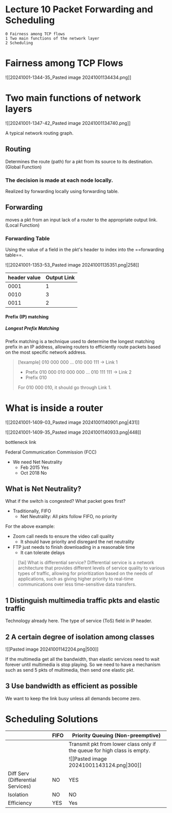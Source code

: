 # Lecture 10 Packet Forwarding and Scheduling 

```
0 Fairness among TCP flows 
1 Two main functions of the network layer 
2 Scheduling 
```

# Fairness among TCP Flows

![[20241001-1344-35_Pasted image 20241001134434.png]]

# Two main functions of network layers

![[20241001-1347-42_Pasted image 20241001134740.png]]

A typical network routing graph. 

## Routing 

Determines the route (path) for a pkt from its source to its destination. (Global Function) 

### The decision is made at each node locally. 

Realized by forwarding locally using forwarding table. 

## Forwarding 

moves a pkt from an input lack of a router to the appropriate output link.  (Local Function) 

### Forwarding Table 

Using the value of a field in the pkt's header to index into the ==forwarding table==. 

![[20241001-1353-53_Pasted image 20241001135351.png|258]]

| header value | Output Link |
| ------------ | ----------- |
| 0001         | 1           |
| 0010         | 3           |
| 0011         | 2           |

#### Prefix (IP) matching 

##### Longest Prefix Matching

Prefix matching is a technique used to determine the longest matching prefix in an IP address, allowing routers to efficiently route packets based on the most specific network address.

> [!example]
> 010 000 000 ... 010 000 111 -> Link 1 
> - Prefix 010 000 
> 010 000 000 ... 010 111 111 -> Link 2 
> - Prefix 010
> 
> For 010 000 010, it should go through Link 1. 
> 

# What is inside a router 

![[20241001-1409-03_Pasted image 20241001140901.png|431]] 

![[20241001-1409-35_Pasted image 20241001140933.png|448]]

bottleneck link 

Federal Communication Commission (FCC) 
- We need Net Neutrality 
	- Feb 2015 Yes 
	- Oct 2018 No 

## What is Net Neutrality? 

What if the switch is congested? What packet goes first? 
- Traditionally, FIFO 
	- Net Neutrality: All pkts follow FIFO, no priority 

For the above example: 
- Zoom call needs to ensure the video call quality 
	- It should have priority and disregard the net neutrality 
- FTP just needs to finish downloading in a reasonable time 
	- It can tolerate delays 

> [!ai]
> What is differential service? 
> Differential service is a network architecture that provides different levels of service quality to various types of traffic, allowing for prioritization based on the needs of applications, such as giving higher priority to real-time communications over less time-sensitive data transfers.

## 1 Distinguish multimedia traffic pkts and elastic traffic 

Technology already here. The type of service (ToS) field in IP header. 

## 2 A certain degree of isolation among classes 

![[Pasted image 20241001142204.png|500]]

If the multimedia get all the bandwidth, than elastic services need to wait forever until multimedia is stop playing. So we need to have a mechanism such as send 5 pkts of multimedia, then send one elastic pkt. 

## 3 Use bandwidth as efficient as possible 

We want to keep the link busy unless all demands become zero. 

# Scheduling Solutions 

|                                   | FIFO | Priority Queuing (Non-preemptive)                                        |
| --------------------------------- | ---- | ------------------------------------------------------------------------ |
|                                   |      | Transmit pkt from lower class only if the queue for high class is empty. |
|                                   |      | ![[Pasted image 20241001143124.png\|300]]                                |
| Diff Serv (Differential Services) | NO   | YES                                                                      |
| Isolation                         | NO   | NO                                                                       |
| Efficiency                        | YES  | Yes                                                                      |


